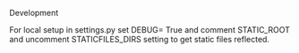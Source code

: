 Development

For local setup 
in settings.py set DEBUG= True  and comment STATIC_ROOT and uncomment STATICFILES_DIRS setting to get static files reflected.
